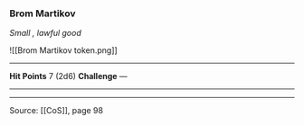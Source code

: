 ### Brom Martikov
_Small , lawful good_

![[Brom Martikov token.png]]


---

**Hit Points** 7 (2d6)
**Challenge** —

---


---

Source: [[CoS]], page 98